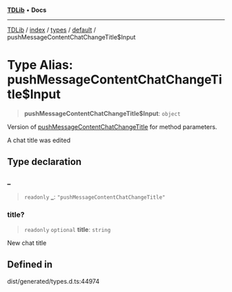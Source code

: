 [**TDLib**](../../../../../../README.md) • **Docs**

***

[TDLib](../../../../../../modules.md) / [index](../../../../../README.md) / [types](../../../README.md) / [default](../README.md) / pushMessageContentChatChangeTitle$Input

# Type Alias: pushMessageContentChatChangeTitle$Input

> **pushMessageContentChatChangeTitle$Input**: `object`

Version of [pushMessageContentChatChangeTitle](pushMessageContentChatChangeTitle.md) for method parameters.

A chat title was edited

## Type declaration

### \_

> `readonly` **\_**: `"pushMessageContentChatChangeTitle"`

### title?

> `readonly` `optional` **title**: `string`

New chat title

## Defined in

dist/generated/types.d.ts:44974
